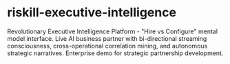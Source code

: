 # riskill-executive-intelligence
Revolutionary Executive Intelligence Platform - "Hire vs Configure" mental model interface. Live AI business partner with bi-directional streaming consciousness, cross-operational correlation mining, and autonomous strategic narratives. Enterprise demo for strategic partnership development.
